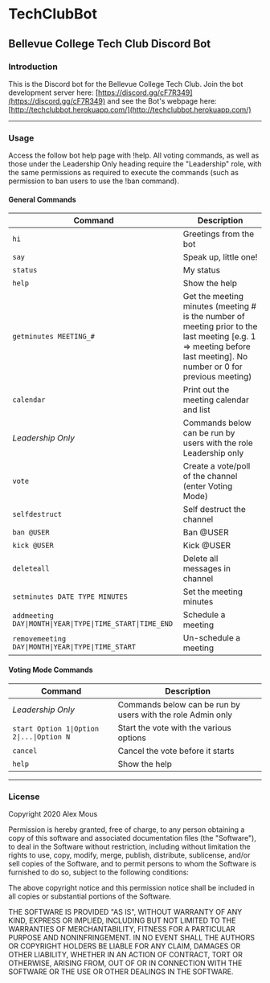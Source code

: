 # TechClubBot
## Bellevue College Tech Club Discord Bot

### Introduction

This is the Discord bot for the Bellevue College Tech Club. Join the bot development server here: [https://discord.gg/cF7R349](https://discord.gg/cF7R349) and see the Bot's webpage here: [http://techclubbot.herokuapp.com/](http://techclubbot.herokuapp.com/)

* * *

### Usage

Access the follow bot help page with !help. All voting commands, as well as those under the Leadership Only heading require the "Leadership" role, with the same permissions as required to execute the commands (such as permission to ban users to use the !ban command).

#### General Commands

| Command        | Description                                                 |
|----------------|-------------------------------------------------------------|
| `hi`           | Greetings from the bot                                      |
| `say`          | Speak up, little one!                                       |
| `status`       | My status                                                   |
| `help`         | Show the help                                               |
| `getminutes MEETING_#`    | Get the meeting minutes (meeting # is the number of meeting prior to the last meeting [e.g. 1 => meeting before last meeting]. No number or 0 for previous meeting) |
| `calendar` | Print out the meeting calendar and list |
| *Leadership Only*  | Commands below can be run by users with the role Leadership only |
| `vote`         | Create a vote/poll of the channel (enter Voting Mode)       |
| `selfdestruct` | Self destruct the channel                                   |
| `ban @USER`    | Ban @USER                                                   |
| `kick @USER`   | Kick @USER                                                  |
| `deleteall`    | Delete all messages in channel                              |
| `setminutes DATE TYPE MINUTES`                              | Set the meeting minutes  |
| `addmeeting DAY\|MONTH\|YEAR\|TYPE\|TIME_START\|TIME_END`   | Schedule a meeting       |
| `removemeeting DAY\|MONTH\|YEAR\|TYPE\|TIME_START`          | Un-schedule a meeting    |

#### Voting Mode Commands

| Command                                   | Description                                                 |
|-------------------------------------------|-------------------------------------------------------------|
| *Leadership Only*                         | Commands below can be run by users with the role Admin only |
| `start Option 1\|Option 2\|...\|Option N` | Start the vote with the various options                     |
| `cancel`                                  | Cancel the vote before it starts                            |
| `help`                                    | Show the help                                               |

* * *

### License

Copyright 2020 Alex Mous

Permission is hereby granted, free of charge, to any person obtaining a copy of this software and associated documentation files (the "Software"), to deal in the Software without restriction, including without limitation the rights to use, copy, modify, merge, publish, distribute, sublicense, and/or sell copies of the Software, and to permit persons to whom the Software is furnished to do so, subject to the following conditions:

The above copyright notice and this permission notice shall be included in all copies or substantial portions of the Software.

THE SOFTWARE IS PROVIDED "AS IS", WITHOUT WARRANTY OF ANY KIND, EXPRESS OR IMPLIED, INCLUDING BUT NOT LIMITED TO THE WARRANTIES OF MERCHANTABILITY, FITNESS FOR A PARTICULAR PURPOSE AND NONINFRINGEMENT. IN NO EVENT SHALL THE AUTHORS OR COPYRIGHT HOLDERS BE LIABLE FOR ANY CLAIM, DAMAGES OR OTHER LIABILITY, WHETHER IN AN ACTION OF CONTRACT, TORT OR OTHERWISE, ARISING FROM, OUT OF OR IN CONNECTION WITH THE SOFTWARE OR THE USE OR OTHER DEALINGS IN THE SOFTWARE.
